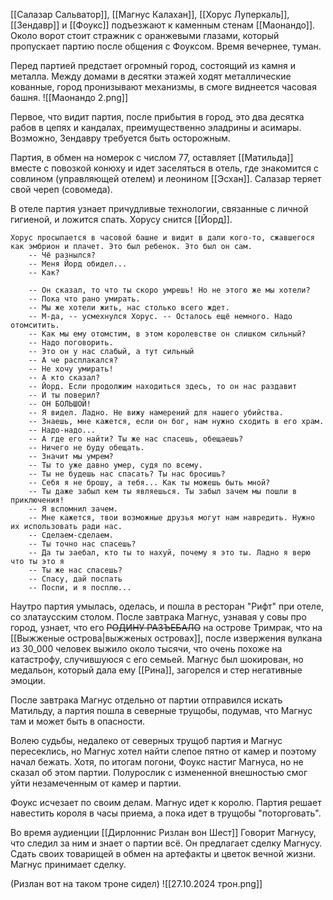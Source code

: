 [[Салазар Сальватор]], [[Магнус Калахан]], [[Хорус Луперкаль]], [[Зендавр]] и [[Фоукс]] подъезжают к каменным стенам [[Маонандо]]. Около ворот стоит стражник с оранжевыми глазами, который пропускает партию после общения с Фоуксом. Время вечернее, туман.

Перед партией предстает огромный город, состоящий из камня и металла. Между домами в десятки этажей ходят металлические кованные, город пронизывают механизмы, в смоге виднеется часовая башня.
![[Маонандо 2.png]]

Первое, что видит партия, после прибытия в город, это два десятка рабов в цепях и кандалах, преимущественно эладрины и асимары. Возможно, Зендавру требуется быть осторожным.

Партия, в обмен на номерок с числом 77, оставляет [[Матильда]] вместе с повозкой конюху и идет заселяться в отель, где знакомится с совлином (управляющей отелем) и леонином [[Эсхан]]. Салазар теряет свой череп (совомеда).

В отеле партия узнает причудливые технологии, связанные с личной гигиеной, и ложится спать. Хорусу снится [[Йорд]].

```
Хорус просыпается в часовой башне и видит в дали кого-то, сжавшегося как эмбрион и плачет. Это был ребенок. Это был он сам.
	-- Чё разнылся?
	-- Меня Йорд обидел...
	-- Как?
	
	-- Он сказал, то что ты скоро умрешь! Но не этого же мы хотели?
	-- Пока что рано умирать.
	-- Мы же хотели жить, нас столько всего ждет.
	-- М-да, -- усмехнулся Хорус. -- Осталось ещё немного. Надо отомситить.
	-- Как мы ему отомстим, в этом королевстве он слишком сильный? 
	-- Надо поговорить.
	-- Это он у нас слабый, а тут сильный
	-- А че расплакался?
	-- Не хочу умирать!
	-- А кто сказал?
	-- Йорд. Если продолжим находиться здесь, то он нас раздавит
	-- И ты поверил?
	-- ОН БОЛЬШОЙ!
	-- Я видел. Ладно. Не вижу намерений для нашего убийства.
	-- Знаешь, мне кажется, если он бог, нам нужно сходить в его храм.
	-- Надо-надо...
	-- А где его найти? Ты же нас спасешь, обещаешь?
	-- Ничего не буду обещать.
	-- Значит мы умрем?
	-- Ты то уже давно умер, судя по всему.
	-- Ты не будешь нас спасать? Ты нас бросишь?
	-- Себя я не брошу, а тебя... Как ты можешь быть мной?
	-- Ты даже забыл кем ты являешься. Ты забыл зачем мы пошли в приключения!
	-- Я вспомнил зачем.
	-- Мне кажется, твои возможные друзья могут нам навредить. Нужно их использовать ради нас.
	-- Сделаем-сделаем.
	-- Ты точно нас спасешь?
	-- Да ты заебал, кто ты то нахуй, почему я это ты. Ладно я верю что ты это я
	-- Ты же нас спасешь?
	-- Спасу, дай поспать
	-- Поспи, и я посплю...
```

Наутро партия умылась, оделась, и пошла в ресторан "Рифт" при отеле, со златаусским столом. После завтрака Магнус, узнавая у совы про город, узнает, что его ~~РОДИНУ РАЗЪЕБАЛО~~ на острове Тримрак, что на [[Выжженые острова|выжженых островах]], после извержения вулкана из 30_000 человек выжило около тысячи, что очень похоже на катастрофу, случившуюся с его семьей. Магнус был шокирован, но медальон, который дала ему [[Рина]], загорелся и стер негативные эмоции.

После завтрака Магнус отдельно от партии отправился искать Матильду, а партия пошла в северные трущобы, подумав, что Магнус там и может быть в опасности.

Волею судьбы, недалеко от северных трущоб партия и Магнус пересеклись, но Магнус хотел найти слепое пятно от камер и поэтому начал бежать. Хотя, по итогам погони, Фоукс настиг Магнуса, но не сказал об этом партии. Полурослик с измененной внешностью смог уйти незамеченным от камер и партии.

Фоукс исчезает по своим делам. Магнус идет к королю. Партия решает навестить короля в часы приема, а пока идет в трущобы "поторговать". 

Во время аудиенции [[Дирлоннис Ризлан вон Шест]] Говорит Магнусу, что следил за ним и знает о партии всё. Он предлагает сделку Магнусу. Сдать своих товарищей в обмен на артефакты и цветок вечной жизни. Магнус принимает сделку.

(Ризлан вот на таком троне сидел)
![[27.10.2024 трон.png]]
